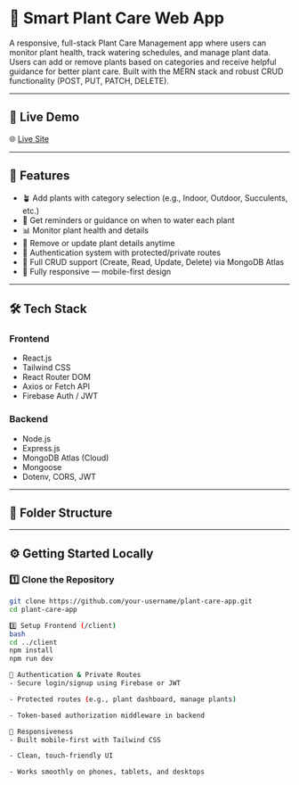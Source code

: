 # 🌿 Smart Plant Care Web App

A responsive, full-stack Plant Care Management app where users can monitor plant health, track watering schedules, and manage plant data. Users can add or remove plants based on categories and receive helpful guidance for better plant care. Built with the MERN stack and robust CRUD functionality (POST, PUT, PATCH, DELETE).

---

## 🚀 Live Demo

🌐 [Live Site](https://plants-b7145.web.app/)

---

## 📌 Features

- 🪴 Add plants with category selection (e.g., Indoor, Outdoor, Succulents, etc.)
- 🔔 Get reminders or guidance on when to water each plant
- 📊 Monitor plant health and details
- 🧹 Remove or update plant details anytime
- 🔐 Authentication system with protected/private routes
- 🧠 Full CRUD support (Create, Read, Update, Delete) via MongoDB Atlas
- 📱 Fully responsive — mobile-first design

---

## 🛠️ Tech Stack

### Frontend
- React.js
- Tailwind CSS
- React Router DOM
- Axios or Fetch API
- Firebase Auth / JWT

### Backend
- Node.js
- Express.js
- MongoDB Atlas (Cloud)
- Mongoose
- Dotenv, CORS, JWT

---

## 🧩 Folder Structure



---

## ⚙️ Getting Started Locally

### 1️⃣ Clone the Repository

```bash
git clone https://github.com/your-username/plant-care-app.git
cd plant-care-app

3️⃣ Setup Frontend (/client)
bash
cd ../client
npm install
npm run dev

🔐 Authentication & Private Routes
- Secure login/signup using Firebase or JWT

- Protected routes (e.g., plant dashboard, manage plants)

- Token-based authorization middleware in backend

📱 Responsiveness
- Built mobile-first with Tailwind CSS

- Clean, touch-friendly UI

- Works smoothly on phones, tablets, and desktops
